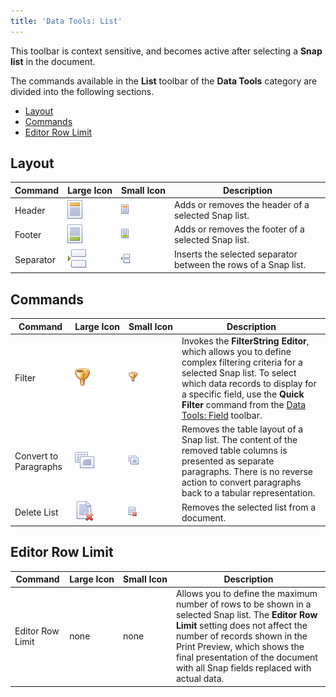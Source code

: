 ```yaml
---
title: 'Data Tools: List'
---
```

This toolbar is context sensitive, and becomes active after selecting a **Snap list** in the document.

The commands available in the **List** toolbar of the **Data Tools** category are divided into the following sections.
* [Layout](#layout)
* [Commands](#commands)
* [Editor Row Limit](#editorrowlimit)

## <a name="layout"/>Layout
| Command | Large&nbsp;Icon | Small&nbsp;Icon | Description |
|---|---|---|---|
| Header | ![icon-toolbar-list-header](../../../../images/Img20547.png) | ![icon-small-toolbar-list-header](../../../../images/Img20554.png) | Adds or removes the header of a selected Snap list. |
| Footer | ![icon-toolbar-list-footer](../../../../images/Img20546.png) | ![icon-small-toolbar-list-footer](../../../../images/Img20553.png) | Adds or removes the footer of a selected Snap list. |
| Separator | ![icon-toolbar-list-separator](../../../../images/Img20548.png) | ![icon-small-toolbar-list-separator](../../../../images/Img20555.png) | Inserts the selected separator between the rows of a Snap list. |

## <a name="commands"/>Commands
| Command | Large&nbsp;Icon | Small&nbsp;Icon | Description |
|---|---|---|---|
| Filter | ![icon-toolbar-list-filter](../../../../images/Img20545.png) | ![icon-small-toolbar-list-filter](../../../../images/Img20552.png) | Invokes the **FilterString Editor**, which allows you to define complex filtering criteria for a selected Snap list. To select which data records to display for a specific field, use the **Quick Filter** command from the [Data Tools: Field](../../../../../interface-elements-for-desktop/articles/snap-reporting-engine/graphical-user-interface/main-toolbar/data-tools-field.md) toolbar. |
| Convert to Paragraphs | ![icon-toolbar-list-convert-to-paragraphs](../../../../images/Img20543.png) | ![icon-small-toolbar-list-convert-to-paragraphs](../../../../images/Img20550.png) | Removes the table layout of a Snap list. The content of the removed table columns is presented as separate paragraphs. There is no reverse action to convert paragraphs back to a tabular representation. |
| Delete List | ![icon-toolbar-list-delete-list](../../../../images/Img20544.png) | ![icon-small-toolbar-list-delete-list](../../../../images/Img20551.png) | Removes the selected list from a document. |

## <a name="editorrowlimit"/>Editor Row Limit
| Command | Large&nbsp;Icon | Small&nbsp;Icon | Description |
|---|---|---|---|
| Editor Row Limit | none | none | Allows you to define the maximum number of rows to be shown in a selected Snap list. The **Editor Row Limit** setting does not affect the number of records shown in the Print Preview, which shows the final presentation of the document with all Snap fields replaced with actual data. |